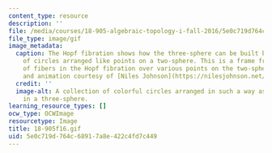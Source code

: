 ```yaml
---
content_type: resource
description: ''
file: /media/courses/18-905-algebraic-topology-i-fall-2016/5e0c719d764c68917a8e422c4fd7c449_18-905f16.gif
file_type: image/gif
image_metadata:
  caption: The Hopf fibration shows how the three-sphere can be built by a collection
    of circles arranged like points on a two-sphere. This is a frame from [an animation](https://youtu.be/AKotMPGFJYk)
    of fibers in the Hopf fibration over various points on the two-sphere. (Image
    and animation courtesy of [Niles Johnson](https://nilesjohnson.net/hopf.html).
  credit: ''
  image-alt: A collection of colorful circles arranged in such a way as they result
    in a three-sphere.
learning_resource_types: []
ocw_type: OCWImage
resourcetype: Image
title: 18-905f16.gif
uid: 5e0c719d-764c-6891-7a8e-422c4fd7c449
---
```

